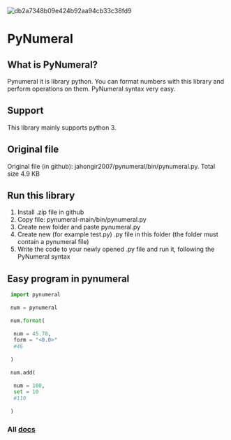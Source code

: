 ![db2a7348b09e424b92aa94cb33c38fd9](https://user-images.githubusercontent.com/69193276/115833365-65014e00-a42d-11eb-8649-8ba98f83ef15.png)
# PyNumeral 
## What is PyNumeral? 
Pynumeral it is library python. You can format numbers with this library and perform operations on them. PyNumeral syntax very easy.
## Support
This library mainly supports python 3.
## Original file
Original file (in github): jahongir2007/pynumeral/bin/pynumeral.py. Total size 4.9 KB
## Run this library
1. Install .zip file in github
2. Copy file: pynumeral-main/bin/pynumeral.py
3. Create new folder and paste pynumeral.py
4. Create new (for example test.py) .py file in this folder (the folder must contain a pynumeral file)
5. Write the code to your newly opened .py file and run it, following the PyNumeral syntax
## Easy program in pynumeral
```python
 import pynumeral
 
 num = pynumeral
 
 num.format(
 
  num = 45.78,
  form = "<0.0>"
  #46
  
 )
 
 num.add(
 
  num = 100,
  set = 10
  #110
  
 )
```
### All [docs](https://jahongir2007.github.io/pynumeral/)
